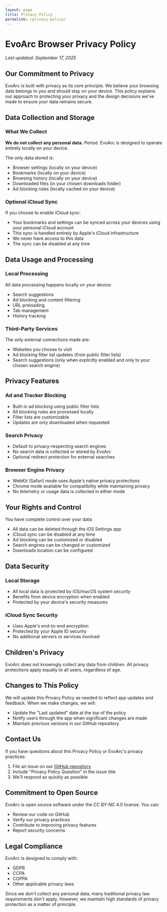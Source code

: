 ```yaml
---
layout: page
title: Privacy Policy
permalink: /privacy-policy/
---
```


# EvoArc Browser Privacy Policy

*Last updated: September 17, 2025*

## Our Commitment to Privacy

EvoArc is built with privacy as its core principle. We believe your browsing data belongs to you and should stay on your device. This policy explains our approach to protecting your privacy and the design decisions we've made to ensure your data remains secure.

## Data Collection and Storage

### What We Collect

**We do not collect any personal data.** Period. EvoArc is designed to operate entirely locally on your device.

The only data stored is:
- Browser settings (locally on your device)
- Bookmarks (locally on your device)
- Browsing history (locally on your device)
- Downloaded files (in your chosen downloads folder)
- Ad blocking rules (locally cached on your device)

### Optional iCloud Sync

If you choose to enable iCloud sync:
- Your bookmarks and settings can be synced across your devices using your personal iCloud account
- This sync is handled entirely by Apple's iCloud infrastructure
- We never have access to this data
- The sync can be disabled at any time

## Data Usage and Processing

### Local Processing

All data processing happens locally on your device:
- Search suggestions
- Ad blocking and content filtering
- URL preloading
- Tab management
- History tracking

### Third-Party Services

The only external connections made are:
- Websites you choose to visit
- Ad blocking filter list updates (from public filter lists)
- Search suggestions (only when explicitly enabled and only to your chosen search engine)

## Privacy Features

### Ad and Tracker Blocking

- Built-in ad blocking using public filter lists
- All blocking rules are processed locally
- Filter lists are customizable
- Updates are only downloaded when requested

### Search Privacy

- Default to privacy-respecting search engines
- No search data is collected or stored by EvoArc
- Optional redirect protection for external searches

### Browser Engine Privacy

- WebKit (Safari) mode uses Apple's native privacy protections
- Chrome mode available for compatibility while maintaining privacy
- No telemetry or usage data is collected in either mode

## Your Rights and Control

You have complete control over your data:
- All data can be deleted through the iOS Settings app
- iCloud sync can be disabled at any time
- Ad blocking can be customized or disabled
- Search engines can be changed or customized
- Downloads location can be configured

## Data Security

### Local Storage

- All local data is protected by iOS/macOS system security
- Benefits from device encryption when enabled
- Protected by your device's security measures

### iCloud Sync Security

- Uses Apple's end-to-end encryption
- Protected by your Apple ID security
- No additional servers or services involved

## Children's Privacy

EvoArc does not knowingly collect any data from children. All privacy protections apply equally to all users, regardless of age.

## Changes to This Policy

We will update this Privacy Policy as needed to reflect app updates and feedback. When we make changes, we will:
- Update the "Last updated" date at the top of the policy
- Notify users through the app when significant changes are made
- Maintain previous versions in our GitHub repository

## Contact Us

If you have questions about this Privacy Policy or EvoArc's privacy practices:
1. File an issue on our [GitHub repository](https://github.com/bigc0127/EvoArc/issues)
2. Include "Privacy Policy Question" in the issue title
3. We'll respond as quickly as possible

## Commitment to Open Source

EvoArc is open source software under the CC BY-NC 4.0 license. You can:
- Review our code on GitHub
- Verify our privacy practices
- Contribute to improving privacy features
- Report security concerns

## Legal Compliance

EvoArc is designed to comply with:
- GDPR
- CCPA
- COPPA
- Other applicable privacy laws

Since we don't collect any personal data, many traditional privacy law requirements don't apply. However, we maintain high standards of privacy protection as a matter of principle.